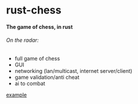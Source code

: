 # rust-chess

#### The game of chess, in rust ####

###### On the radar: ######
- full game of chess
- GUI
- networking (lan/multicast, internet server/client)
- game validation/anti cheat
- ai to combat

[example](https://github.com/viperscape/rust-chess/blob/master/src/main.rs)
